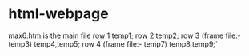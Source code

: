 # html-webpage


max6.htm is the main file
row 1 temp1;
row 2 temp2;
row 3 (frame file:- temp3) temp4,temp5;
row 4 (frame file:- temp7) temp8,temp9;`
